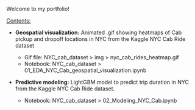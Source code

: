 Welcome to my portfolio! 

<ins>Contents:</ins>
- <b>Geospatial visualization:</b> Animated .gif showing heatmaps of Cab pickup and dropoff locations in NYC from the Kaggle NYC Cab Ride dataset 
  - Gif file: NYC_cab_dataset > img > nyc_cab_rides_heatmap.gif
  - Notebook: NYC_cab_dataset > 01_EDA_NYC_Cab_geospatial_visualization.ipynb
  
- <b>Predictive modeling:</b> LightGBM model to predict trip duration in NYC from the Kaggle NYC Cab Ride dataset.
  - Notebook: NYC_cab_dataset > 02_Modeling_NYC_Cab.ipynb

